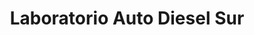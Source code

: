 ---
title: "Laboratorio Auto Diesel Sur"
url: /quito/laboratorio-auto-diesel-sur/
shop: reparación de automóviles
---